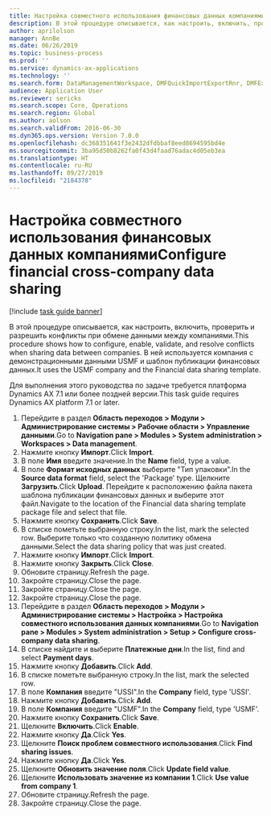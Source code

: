 ```yaml
---
title: Настройка совместного использования финансовых данных компаниями
description: В этой процедуре описывается, как настроить, включить, проверить и разрешить конфликты при обмене данными между компаниями.
author: aprilolson
manager: AnnBe
ms.date: 06/26/2019
ms.topic: business-process
ms.prod: ''
ms.service: dynamics-ax-applications
ms.technology: ''
ms.search.form: DataManagementWorkspace, DMFQuickImportExportRnr, DMFExecutionHistoryWorkspace, DMFExecutionHistorySummary, DMFExecutionHistoryEntities,  SysDataSharingConfiguration, SysDataSharingDiscrepencies
audience: Application User
ms.reviewer: sericks
ms.search.scope: Core, Operations
ms.search.region: Global
ms.author: aolson
ms.search.validFrom: 2016-06-30
ms.dyn365.ops.version: Version 7.0.0
ms.openlocfilehash: dc368351641f3e2432dfdbbaf8eed8694595bd4e
ms.sourcegitcommit: 3ba95d50b8262fa0f43d4faad76adac4d05eb3ea
ms.translationtype: HT
ms.contentlocale: ru-RU
ms.lasthandoff: 09/27/2019
ms.locfileid: "2184378"
---
```

# <a name="configure-financial-cross-company-data-sharing"></a><span data-ttu-id="5449c-103">Настройка совместного использования финансовых данных компаниями</span><span class="sxs-lookup"><span data-stu-id="5449c-103">Configure financial cross-company data sharing</span></span>

[!include [task guide banner](../../includes/task-guide-banner.md)]

<span data-ttu-id="5449c-104">В этой процедуре описывается, как настроить, включить, проверить и разрешить конфликты при обмене данными между компаниями.</span><span class="sxs-lookup"><span data-stu-id="5449c-104">This procedure shows how to configure, enable, validate, and resolve conflicts when sharing data between companies.</span></span> <span data-ttu-id="5449c-105">В ней используется компания с демонстрационными данными USMF и шаблон публикации финансовых данных.</span><span class="sxs-lookup"><span data-stu-id="5449c-105">It uses the USMF company and the Financial data sharing template.</span></span>

<span data-ttu-id="5449c-106">Для выполнения этого руководства по задаче требуется платформа Dynamics AX 7.1 или более поздней версии.</span><span class="sxs-lookup"><span data-stu-id="5449c-106">This task guide requires Dynamics AX platform 7.1 or later.</span></span>

1. <span data-ttu-id="5449c-107">Перейдите в раздел **Область переходов > Модули > Администрирование системы > Рабочие области > Управление данными**.</span><span class="sxs-lookup"><span data-stu-id="5449c-107">Go to **Navigation pane > Modules > System administration > Workspaces > Data management**.</span></span>
2. <span data-ttu-id="5449c-108">Нажмите кнопку **Импорт**.</span><span class="sxs-lookup"><span data-stu-id="5449c-108">Click **Import**.</span></span>
3. <span data-ttu-id="5449c-109">В поле **Имя** введите значение.</span><span class="sxs-lookup"><span data-stu-id="5449c-109">In the **Name** field, type a value.</span></span>
4. <span data-ttu-id="5449c-110">В поле **Формат исходных данных** выберите "Тип упаковки".</span><span class="sxs-lookup"><span data-stu-id="5449c-110">In the **Source data format** field, select the 'Package' type.</span></span> <span data-ttu-id="5449c-111">Щелкните **Загрузить**.</span><span class="sxs-lookup"><span data-stu-id="5449c-111">Click **Upload**.</span></span> <span data-ttu-id="5449c-112">Перейдите к расположению файла пакета шаблона публикации финансовых данных и выберите этот файл.</span><span class="sxs-lookup"><span data-stu-id="5449c-112">Navigate to the location of the Financial data sharing template package file and select that file.</span></span>
5. <span data-ttu-id="5449c-113">Нажмите кнопку **Сохранить**.</span><span class="sxs-lookup"><span data-stu-id="5449c-113">Click **Save**.</span></span>
6. <span data-ttu-id="5449c-114">В списке пометьте выбранную строку.</span><span class="sxs-lookup"><span data-stu-id="5449c-114">In the list, mark the selected row.</span></span> <span data-ttu-id="5449c-115">Выберите только что созданную политику обмена данными.</span><span class="sxs-lookup"><span data-stu-id="5449c-115">Select the data sharing policy that was just created.</span></span>  
7. <span data-ttu-id="5449c-116">Нажмите кнопку **Импорт**.</span><span class="sxs-lookup"><span data-stu-id="5449c-116">Click **Import**.</span></span>
8. <span data-ttu-id="5449c-117">Нажмите кнопку **Закрыть**.</span><span class="sxs-lookup"><span data-stu-id="5449c-117">Click **Close**.</span></span>
9. <span data-ttu-id="5449c-118">Обновите страницу.</span><span class="sxs-lookup"><span data-stu-id="5449c-118">Refresh the page.</span></span>
10. <span data-ttu-id="5449c-119">Закройте страницу.</span><span class="sxs-lookup"><span data-stu-id="5449c-119">Close the page.</span></span>
11. <span data-ttu-id="5449c-120">Закройте страницу.</span><span class="sxs-lookup"><span data-stu-id="5449c-120">Close the page.</span></span>
12. <span data-ttu-id="5449c-121">Закройте страницу.</span><span class="sxs-lookup"><span data-stu-id="5449c-121">Close the page.</span></span>
13. <span data-ttu-id="5449c-122">Перейдите в раздел **Область переходов > Модули > Администрирование системы > Настройка > Настройка совместного использования данных компаниями**.</span><span class="sxs-lookup"><span data-stu-id="5449c-122">Go to **Navigation pane > Modules > System administration > Setup > Configure cross-company data sharing**.</span></span>
14. <span data-ttu-id="5449c-123">В списке найдите и выберите **Платежные дни**.</span><span class="sxs-lookup"><span data-stu-id="5449c-123">In the list, find and select **Payment days**.</span></span>
15. <span data-ttu-id="5449c-124">Нажмите кнопку **Добавить**.</span><span class="sxs-lookup"><span data-stu-id="5449c-124">Click **Add**.</span></span>
16. <span data-ttu-id="5449c-125">В списке пометьте выбранную строку.</span><span class="sxs-lookup"><span data-stu-id="5449c-125">In the list, mark the selected row.</span></span>
17. <span data-ttu-id="5449c-126">В поле **Компания** введите "USSI".</span><span class="sxs-lookup"><span data-stu-id="5449c-126">In the **Company** field, type 'USSI'.</span></span>
18. <span data-ttu-id="5449c-127">Нажмите кнопку **Добавить**.</span><span class="sxs-lookup"><span data-stu-id="5449c-127">Click **Add**.</span></span>
19. <span data-ttu-id="5449c-128">В поле **Компания** введите "USMF".</span><span class="sxs-lookup"><span data-stu-id="5449c-128">In the **Company** field, type 'USMF'.</span></span>
20. <span data-ttu-id="5449c-129">Нажмите кнопку **Сохранить**.</span><span class="sxs-lookup"><span data-stu-id="5449c-129">Click **Save**.</span></span>
21. <span data-ttu-id="5449c-130">Щелкните **Включить**.</span><span class="sxs-lookup"><span data-stu-id="5449c-130">Click **Enable**.</span></span>
22. <span data-ttu-id="5449c-131">Нажмите кнопку **Да**.</span><span class="sxs-lookup"><span data-stu-id="5449c-131">Click **Yes**.</span></span>
23. <span data-ttu-id="5449c-132">Щелкните **Поиск проблем совместного использования**.</span><span class="sxs-lookup"><span data-stu-id="5449c-132">Click **Find sharing issues**.</span></span>
24. <span data-ttu-id="5449c-133">Нажмите кнопку **Да**.</span><span class="sxs-lookup"><span data-stu-id="5449c-133">Click **Yes**.</span></span>
25. <span data-ttu-id="5449c-134">Щелкните **Обновить значение поля**.</span><span class="sxs-lookup"><span data-stu-id="5449c-134">Click **Update field value**.</span></span>
26. <span data-ttu-id="5449c-135">Щелкните **Использовать значение из компании 1**.</span><span class="sxs-lookup"><span data-stu-id="5449c-135">Click **Use value from company 1**.</span></span>
27. <span data-ttu-id="5449c-136">Обновите страницу.</span><span class="sxs-lookup"><span data-stu-id="5449c-136">Refresh the page.</span></span>
28. <span data-ttu-id="5449c-137">Закройте страницу.</span><span class="sxs-lookup"><span data-stu-id="5449c-137">Close the page.</span></span>

